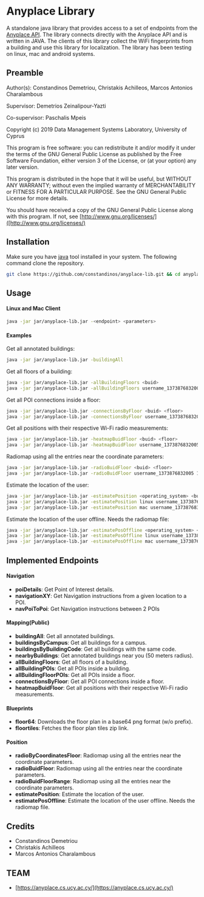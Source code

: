 Anyplace Library
================

A standalone java library that provides access to a set of endpoints from the [Anyplace API](https://ap.cs.ucy.ac.cy/developers/). The library connects directly with the Anyplace API and is written in JAVA. The clients of this library collect the WiFi fingerprints from a building and use this library for localization. The library has been testing on linux, mac and android systems.


Preamble
---

Author(s): Constandinos Demetriou, Christakis Achilleos, Marcos Antonios Charalambous

Supervisor: Demetrios Zeinalipour-Yazti

Co-supervisor: Paschalis Mpeis

Copyright (c) 2019 Data Management Systems Laboratory, University of Cyprus

This program is free software: you can redistribute it and/or modify it under the terms of the GNU General Public
License as published by the Free Software Foundation, either version 3 of the License, or (at your option) any later
version.

This program is distributed in the hope that it will be useful, but WITHOUT ANY WARRANTY; without even the implied
warranty of MERCHANTABILITY or FITNESS FOR A PARTICULAR PURPOSE. See the GNU General Public License for more details.

You should have received a copy of the GNU General Public License along with this program.
If not, see [http://www.gnu.org/licenses/]([http://www.gnu.org/licenses/)

Installation
----
Make sure you have [java](https://www.java.com/en/download/) tool installed in your system. 
The following command clone the repository.
```bash
git clone https://github.com/constandinos/anyplace-lib.git && cd anyplace-lib
```

Usage
---
#### Linux and Mac Client
```bash
java -jar jar/anyplace-lib.jar -<endpoint> <parameters>
```

#### Examples
Get all annotated buildings:
```bash
java -jar jar/anyplace-lib.jar -buildingAll
```

Get all floors of a building:
```bash
java -jar jar/anyplace-lib.jar -allBuildingFloors <buid>
java -jar jar/anyplace-lib.jar -allBuildingFloors username_1373876832005
```

Get all POI connections inside a floor:
```bash
java -jar jar/anyplace-lib.jar -connectionsByFloor <buid> <floor>
java -jar jar/anyplace-lib.jar -connectionsByFloor username_1373876832005 1
```

Get all positions with their respective Wi-Fi radio measurements:
```bash
java -jar jar/anyplace-lib.jar -heatmapBuidFloor <buid> <floor>
java -jar jar/anyplace-lib.jar -heatmapBuidFloor username_1373876832005 1
```

Radiomap using all the entries near the coordinate parameters:
```bash
java -jar jar/anyplace-lib.jar -radioBuidFloor <buid> <floor>
java -jar jar/anyplace-lib.jar -radioBuidFloor username_1373876832005 1
```

Estimate the location of the user:
```bash
java -jar jar/anyplace-lib.jar -estimatePosition <operating_system> <buid> <floor> <algorithm>
java -jar jar/anyplace-lib.jar -estimatePosition linux username_1373876832005 1 1
java -jar jar/anyplace-lib.jar -estimatePosition mac username_1373876832005 1 1
```

Estimate the location of the user offline. Needs the radiomap file:
```bash
java -jar jar/anyplace-lib.jar -estimatePosOffline <operating_system> <buid> <floor> <algorithm>
java -jar jar/anyplace-lib.jar -estimatePosOffline linux username_1373876832005 1 1
java -jar jar/anyplace-lib.jar -estimatePosOffline mac username_1373876832005 1 1
```

Implemented Endpoints
---
#### Navigation
* __poiDetails__: Get Point of Interest details.
* __navigationXY__: Get Navigation instructions from a given location to a POI.
* __navPoiToPoi__: Get Navigation instructions between 2 POIs

#### Mapping(Public)
* __buildingAll__: Get all annotated buildings.
* __buildingsByCampus__: Get all buildings for a campus.
* __buildingsByBuildingCode__: Get all buildings with the same code.
* __nearbyBuildings__: Get annotated buildings near you (50 meters radius).
* __allBuildingFloors__: Get all floors of a building.
* __allBuildingPOIs__: Get all POIs inside a building.
* __allBuildingFloorPOIs__: Get all POIs inside a floor.
* __connectionsByFloor__: Get all POI connections inside a floor.
* __heatmapBuidFloor__: Get all positions with their respective Wi-Fi radio measurements.

#### Blueprints
* __floor64__: Downloads the floor plan in a base64 png format (w/o prefix).
* __floortiles__: Fetches the floor plan tiles zip link.

#### Position
* __radioByCoordinatesFloor__: Radiomap using all the entries near the coordinate parameters.
* __radioBuidFloor__: Radiomap using all the entries near the coordinate parameters.
* __radioBuidFloorRange__: Radiomap using all the entries near the coordinate parameters.
* __estimatePosition__: Estimate the location of the user.
* __estimatePosOffline__: Estimate the location of the user offline. Needs the radiomap file.

Credits
---
* Constandinos Demetriou
* Christakis Achilleos
* Marcos Antonios Charalambous

TEAM
---
* [https://anyplace.cs.ucy.ac.cy/](https://anyplace.cs.ucy.ac.cy/)